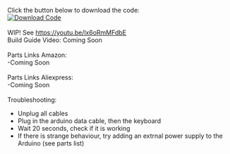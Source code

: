 Click the button below to download the code:<br>
 [![Download Code](https://img.shields.io/badge/Download-.ino-blue?style=for-the-badge&logo=github)](https://github.com/Max1makes/GamingPedalKeyboard/releases/download/V1.0/PedalKeyboard_Leonardo_RotaryEncoder.ino)
<br>
<br>
WIP! See https://youtu.be/lx6oRmMFdbE<br>
Build Guide Video: Coming Soon<br>
<br>
Parts Links Amazon:<br>
  -Coming Soon<br>
<br>
Parts Links Aliexpress:<br>
  -Coming Soon<br>
<br>
Troubleshooting:<br>
 - Unplug all cables
 - Plug in the arduino data cable, then the keyboard
 - Wait 20 seconds, check if it is working
 - If there is strange behaviour, try adding an extrnal power supply to the Arduino (see parts list)
